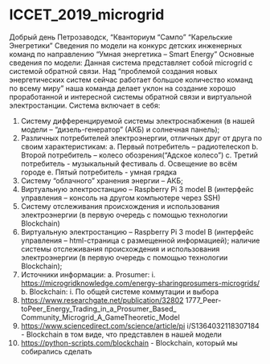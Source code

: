 # ICCET_2019_microgrid
Добрый день 
Петрозаводск, “Кванториум “Сампо”
“Карельские Энегретики”
Сведения по модели на конкурс детских
инженерных команд по направлению
“Умная энергетика –
Smart Energy”
Основные сведения по модели:
Данная система представляет собой microgrid с системой обратной связи.
Над “проблемой создания новых энергетических систем сейчас работает большое
количество команд по всему миру” наша команда делает уклон на создание хорошо
проработанной и интересной системы обратной связи и виртуальной электростанции.
Система включает в себя:
1. Систему дифференцируемой системы электроснабжения (в нашей модели –
“дизель-генератор” (АКБ) и солнечная панель);
2. Различных потребителей электроэнергии, отличных друг от друга по своим
характеристикам:
a. Первый потребитель – радиотелескоп
b. Второй потребитель – колесо обозрения(“Адское колесо”)
c. Третий потребитель - музыкальный фестиваль
d. Освещение во всём городе
e. Пятый потребитель - умная грядка
3. Систему “облачного” хранения энергии – АКБ;
4. Виртуальную электростанцию – Raspberry Pi 3 model B (интерфейс управления
– консоль на другом компьютере через SSH)
5. Систему отслеживания происхождения и использования электроэнергии (в
первую очередь с помощью технологии Blockchain)
6. Виртуальную электростанцию – Raspberry Pi 3 model B (интерфейс управления
– html-страница с размещенной информацией); наличие системы отслеживания
происхождения и использования электроэнергии (в первую очередь с
помощью технологии Blockchain);
1. Источники информации:
a. Prosumer:
i. https://microgridknowledge.com/energy-sharingprosumers-microgrids/
b. Blockchain:
i. По общей системе коммутации и выбора
1. https://www.researchgate.net/publication/32802
1777_Peer-toPeer_Energy_Trading_in_a_Prosumer_Based_
Community_Microgrid_A_GameTheoretic_Model
2. https://www.sciencedirect.com/science/article/pi
i/S1364032118307184 - Blockchain в том виде,
что представлен в нашей модели
3. https://python-scripts.com/blockchain -
Blockchain, который мы собирались сделать
